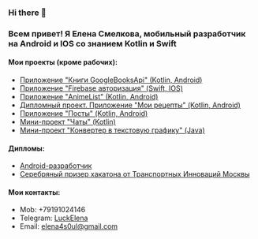 ### Hi there 👋

### Всем привет! Я Елена Смелкова, мобильный разработчик на Android и IOS со знанием Kotlin и Swift

#### Мои проекты (кроме рабочих):

- [Приложение "Книги GoogleBooksApi" (Kotlin, Android)](https://github.com/Elena01001/Books)
- [Приложение "Firebase авторизация" (Swift, IOS)](https://github.com/Elena01001/FirebaseAuthIOSApp)
- [Приложение "AnimeList" (Kotlin, Android)](https://github.com/MeeWeeL/AnimeListOnKotlin)
- [Дипломный проект. Приложение "Мои рецепты" (Kotlin, Android)](https://github.com/Elena01001/NeRecipe)
- [Приложение "Посты" (Kotlin, Android)](https://github.com/Elena01001/Android-Posts-App)
- [Мини-проект "Чаты" (Kotlin)](https://github.com/Elena01001/Chats)
- [Мини-проект "Конвертер в текстовую графику" (Java)](https://github.com/Elena01001/TextGraphicsConverter)

#### Дипломы:

- [Android-разработчик](https://github.com/Elena01001/Android-Developer-Diploma)
- [Серебряный призер хакатона от Транспортных Инноваций Москвы](https://github.com/Elena01001/Go-Code-Hack-Diploma)

#### Мои контакты:

- Mob: +79191024146
- Telegram: [LuckElena](https://t.me/LuckElena)
- Email: elena4s0ul@gmail.com


